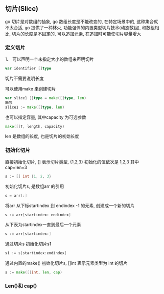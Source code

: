 ## 切片(Slice)

go 切片是对数组的抽象, go 数组长度是不能改变的, 在特定场景中的, 这种集合就不太合适, go 提供了一种林火, 功能强悍的内置类型切片技术(动态数组), 和数组相比, 切片的长度是不固定的, 可以追加元素, 在追加时可能使切片容量增大



### 定义切片

1、 可以声明一个未指定大小的数组来声明切片

```go
var identifier []type
```

切片不需要说明长度

可以使用make 来创建切片

```go
var slice1 []type = make([]type, len)
简写
slice1 := make([]type, len)
```



也可以指定容量, 其中capacity 为可选参数

```go
make([]T, length, capacity)
```

len 是数组的长度, 也是切片的初始长度

### 初始化切片

直接初始化切片,  [] 表示切片类型, {1,2,3} 初始化的值依次是 1,2,3 其中 cap=len=3

```go
s := [] int {1, 2, 3}
```

初始化切片s, 是数组arr 的引用

```go
s = arr[:]
```

将arr 从下标startindex 到 endindex -1 的元素, 创建成一个新的切片

```go
s := arr[startindex: endindex]
```

从下表为startindex一直到最后一个元素

```go
s := arr[startindex:]
```

通过切片s 初始化切片s1

```go
s1 := s[startindex:endindex]
```

通过内置的make() 初始化切片s, []int 表示元素类型为 int 的切片

```go
s := make([]int, len, cap)
```

### Len()和 cap()



